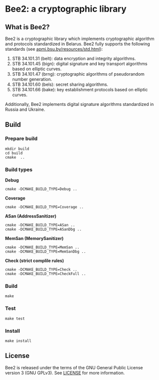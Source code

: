 Bee2: a cryptographic library
=============================

What is Bee2?
-------------

Bee2 is a cryptographic library which implements cryptographic 
algorithm and protocols standardized in Belarus. 
Bee2 fully supports the following standards 
(see [apmi.bsu.by/resources/std.html](http://apmi.bsu.by/resources/std.html)):

1. STB 34.101.31 (belt): data encryption and integrity algorithms.
2. STB 34.101.45 (bign): digital signature and key transport algorithms 
   based on elliptic curves.
3. STB 34.101.47 (brng): cryptographic algorithms of pseudorandom number 
   generation.
4. STB 34.101.60 (bels): secret sharing algorithms.
5. STB 34.101.66 (bake): key establishment protocols based on elliptic 
   curves. 

Additionally, Bee2 implements digital signature algorithms standardized in 
Russia and Ukraine.

Build
-----

### Prepare build

    mkdir build
    cd build
    cmake  ..

### Build types

<strong>Debug</strong>

    cmake -DCMAKE_BUILD_TYPE=Debug ..

<strong>Coverage</strong>

    cmake -DCMAKE_BUILD_TYPE=Coverage ..

<strong>ASan (AddressSanitizer)</strong>

    cmake -DCMAKE_BUILD_TYPE=ASan ..
    cmake -DCMAKE_BUILD_TYPE=ASanDbg ..

<strong>MemSan (MemorySanitizer)</strong>

    cmake -DCMAKE_BUILD_TYPE=MemSan ..
    cmake -DCMAKE_BUILD_TYPE=MemSanDbg ..

<strong>Check (strict complile rules)</strong>

    cmake -DCMAKE_BUILD_TYPE=Check ..
    cmake -DCMAKE_BUILD_TYPE=CheckFull ..

### Build

    make

### Test

    make test

### Install

    make install

License
-------

Bee2 is released under the terms of the GNU General Public License version 3
(GNU GPLv3). See [LICENSE](LICENSE) for more information.
